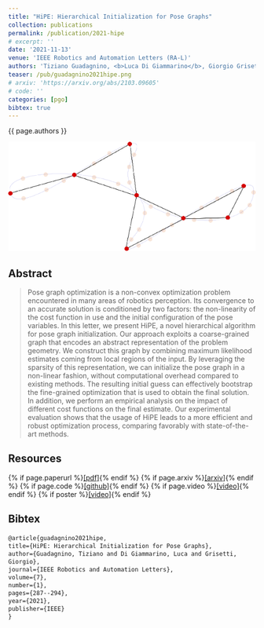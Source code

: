 ```yaml
---
title: "HiPE: Hierarchical Initialization for Pose Graphs"
collection: publications
permalink: /publication/2021-hipe
# excerpt: ''
date: '2021-11-13'
venue: 'IEEE Robotics and Automation Letters (RA-L)'
authors: 'Tiziano Guadagnino, <b>Luca Di Giammarino</b>, Giorgio Grisetti'
teaser: /pub/guadagnino2021hipe.png
# arxiv: 'https://arxiv.org/abs/2103.09605'
# code: ''
categories: [pgo]
bibtex: true
---
```


{{ page.authors }}

<img class="pub_teaser" src="../images/pub/guadagnino2021hipe.png" alt="Teaser Image" title="teaser" />

## Abstract

> Pose graph optimization is a non-convex optimization problem encountered in many areas of robotics perception. Its convergence to an accurate solution is conditioned by two factors: the non-linearity of the cost function in use and the initial configuration of the pose variables. In this letter, we present HiPE, a novel hierarchical algorithm for pose graph initialization. Our approach exploits a coarse-grained graph that encodes an abstract representation of the problem geometry. We construct this graph by combining maximum likelihood estimates coming from local regions of the input. By leveraging the sparsity of this representation, we can initialize the pose graph in a non-linear fashion, without computational overhead compared to existing methods. The resulting initial guess can effectively bootstrap the fine-grained optimization that is used to obtain the final solution. In addition, we perform an empirical analysis on the impact of different cost functions on the final estimate. Our experimental evaluation shows that the usage of HiPE leads to a more efficient and robust optimization process, comparing favorably with state-of-the-art methods.

## Resources

{% if page.paperurl %}<a href=" {{ page.paperurl }} ">[pdf]</a>{% endif %} {% if page.arxiv %}<a href=" {{ page.arxiv }} ">[arxiv]</a>{% endif %} {% if page.code %}<a href=" {{ page.code }} ">[github]</a>{% endif %} {% if page.video %}<a href=" {{ page.video }} ">[video]</a>{% endif %} {% if poster %}<a href=" {{ page.poster }} ">[video]</a>{% endif %}

## Bibtex 
    @article{guadagnino2021hipe,
    title={HiPE: Hierarchical Initialization for Pose Graphs},
    author={Guadagnino, Tiziano and Di Giammarino, Luca and Grisetti, Giorgio},
    journal={IEEE Robotics and Automation Letters},
    volume={7},
    number={1},
    pages={287--294},
    year={2021},
    publisher={IEEE}
    }